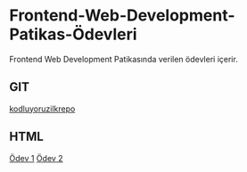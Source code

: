 # Frontend-Web-Development-Patikas-Ödevleri
Frontend Web Development Patikasında verilen ödevleri içerir.
## GIT
[kodluyoruzilkrepo](https://github.com/AbdullahVC/kodluyoruzilkrepo.git)
## HTML
[Ödev 1](https://github.com/AbdullahVC/Frontend-Web-Development-Patikas-Odevleri/blob/6c952c1dcb717b8e5443984f2be8e7dbdd7a5b3a/HTML/%C3%B6dev-1.html)
[Ödev 2](https://github.com/AbdullahVC/Frontend-Web-Development-Patikas-Odevleri/blob/c4489d8dc439fcafe25f41820bf9e123e8083067/HTML/%C3%B6dev-2.html)